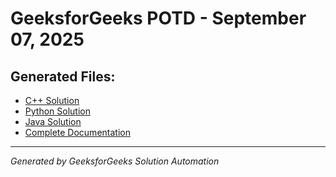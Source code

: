 # GeeksforGeeks POTD - September 07, 2025

## Generated Files:

- [C++ Solution](07_09_2025_gfg.cpp)
- [Python Solution](07_09_2025_gfg.py)
- [Java Solution](07_09_2025_gfg.java)
- [Complete Documentation](07_09_2025_gfg.md)

---
*Generated by GeeksforGeeks Solution Automation*
